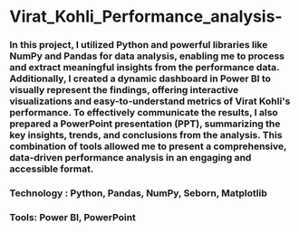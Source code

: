 # Virat_Kohli_Performance_analysis-

### In this project, I utilized Python and powerful libraries like NumPy and Pandas for data analysis, enabling me to process and extract meaningful insights from the performance data. Additionally, I created a dynamic dashboard in Power BI to visually represent the findings, offering interactive visualizations and easy-to-understand metrics of Virat Kohli's performance. To effectively communicate the results, I also prepared a PowerPoint presentation (PPT), summarizing the key insights, trends, and conclusions from the analysis. This combination of tools allowed me to present a comprehensive, data-driven performance analysis in an engaging and accessible format.

### Technology : Python, Pandas, NumPy, Seborn, Matplotlib
### Tools: Power BI, PowerPoint
